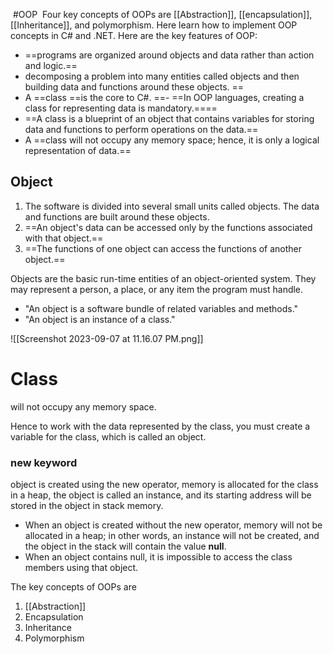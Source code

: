  #OOP 
 Four key concepts of OOPs are [[Abstraction]], [[encapsulation]], [[Inheritance]], and polymorphism. Here learn how to implement OOP concepts in C# and .NET.
Here are the key features of OOP:

-  ==programs are organized around objects and data rather than action and logic.==
- decomposing a problem into many entities called objects and then building data and functions around these objects. ==
- A ==class ==is the core to C#.
==- ==In OOP languages, creating a class for representing data is mandatory.====
- ==A class is a blueprint of an object that contains variables for storing data and functions to perform operations on the data.==
- A ==class will not occupy any memory space; hence, it is only a logical representation of data.==

## Object

1. The software is divided into several small units called objects. The data and functions are built around these objects.
2. ==An object's data can be accessed only by the functions associated with that object.==
3. ==The functions of one object can access the functions of another object.==

Objects are the basic run-time entities of an object-oriented system. They may represent a person, a place, or any item the program must handle.

- "An object is a software bundle of related variables and methods."
- "An object is an instance of a class."

![[Screenshot 2023-09-07 at 11.16.07 PM.png]]

# Class
will not occupy any memory space.

Hence to work with the data represented by the class, you must create a variable for the class, which is called an object.
### new keyword
object is created using the new operator, memory is allocated for the class in a heap, the object is called an instance, and its starting address will be stored in the object in stack memory.

- When an object is created without the new operator, memory will not be allocated in a heap; in other words, an instance will not be created, and the object in the stack will contain the value **null**.
- When an object contains null, it is impossible to access the class members using that object.

The key concepts of OOPs are 

1. [[Abstraction]]
2. Encapsulation
3. Inheritance
4. Polymorphism
